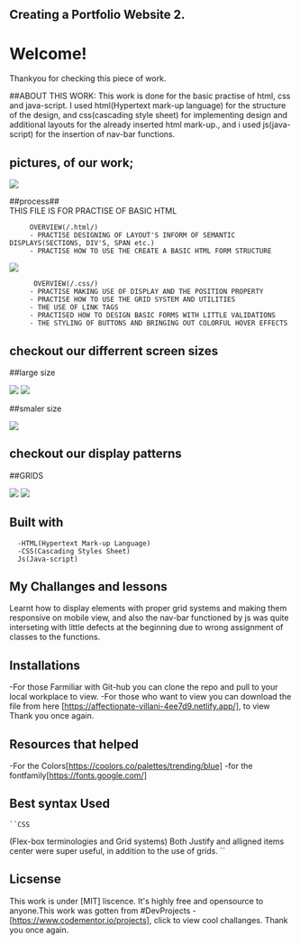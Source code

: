  ## Creating a Portfolio Website 2.

 # Welcome!

 Thankyou for checking this piece of work. 

 ##ABOUT THIS WORK:
This work is done for the basic practise of html, css and java-script. I used html(Hypertext mark-up language) for the structure of the design, and css(cascading style sheet) for implementing design and additional layouts for the already inserted html mark-up., and i used js(java-script) for the insertion of nav-bar functions.


 ## pictures, of our work;
 <img src="display.png">
            
   ##process##           
            THIS FILE IS FOR PRACTISE OF BASIC HTML
            
         OVERVIEW(/.html/)
         - PRACTISE DESIGNING OF LAYOUT'S INFORM OF SEMANTIC DISPLAYS(SECTIONS, DIV'S, SPAN etc.)
         - PRACTISE HOW TO USE THE CREATE A BASIC HTML FORM STRUCTURE 

  <img src="stroke.png">                                        
         
          OVERVIEW(/.css/)
         - PRACTISE MAKING USE OF DISPLAY AND THE POSITION PROPERTY
         - PRACTISE HOW TO USE THE GRID SYSTEM AND UTILITIES
         - THE USE OF LINK TAGS
         - PRACTISED HOW TO DESIGN BASIC FORMS WITH LITTLE VALIDATIONS
         - THE STYLING OF BUTTONS AND BRINGING OUT COLORFUL HOVER EFFECTS


## checkout our differrent screen sizes         
##large size

  <img src="small2.png">   

  <img src="size2.png">


##smaler size

  <img src="small.png">


## checkout our display patterns

##GRIDS

 <img src="shot.png">

  <img src="shot2.png">


   ## Built with         
      -HTML(Hypertext Mark-up Language)
      -CSS(Cascading Styles Sheet)
      Js(Java-script)


   ## My Challanges and lessons
Learnt how to display elements with proper grid systems and making them responsive on mobile view, and also the nav-bar functioned by js was quite interseting with little defects at the beginning due to wrong assignment of classes to the functions.
            
   ## Installations
   -For those Farmiliar with Git-hub you can clone the repo and pull to your local workplace to view.
   -For those who want to view you can download the file from here [https://affectionate-villani-4ee7d9.netlify.app/], to view Thank you once again.
            

   ## Resources that helped ##
   -For the Colors[https://coolors.co/palettes/trending/blue]
   -for the fontfamily[https://fonts.google.com/]
   
   ## Best syntax Used

    ``CSS
 (Flex-box terminologies and Grid systems)
Both Justify and alligned items center were super useful, in addition to the use of grids.
   ``
   
   ## Licsense 
   This work is under [MIT] liscence. It's highly free and opensource to anyone.This work was gotten from #DevProjects -[https://www.codementor.io/projects], click to view cool challanges.
   Thank you once again.

